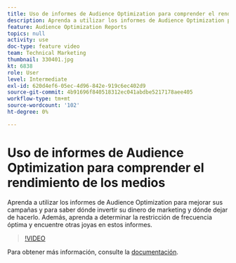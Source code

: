 ```yaml
---
title: Uso de informes de Audience Optimization para comprender el rendimiento de los medios
description: Aprenda a utilizar los informes de Audience Optimization para mejorar sus campañas y para saber dónde invertir su dinero de marketing y dónde dejar de hacerlo. Además, aprenda a determinar la restricción de frecuencia óptima y encuentre otras joyas en estos informes.
feature: Audience Optimization Reports
topics: null
activity: use
doc-type: feature video
team: Technical Marketing
thumbnail: 330401.jpg
kt: 6838
role: User
level: Intermediate
exl-id: 620d4ef6-05ec-4d96-842e-919c6ec402d9
source-git-commit: 4b91696f840518312ec041abdbe5217178aee405
workflow-type: tm+mt
source-wordcount: '102'
ht-degree: 0%

---
```


# Uso de informes de Audience Optimization para comprender el rendimiento de los medios

Aprenda a utilizar los informes de Audience Optimization para mejorar sus campañas y para saber dónde invertir su dinero de marketing y dónde dejar de hacerlo. Además, aprenda a determinar la restricción de frecuencia óptima y encuentre otras joyas en estos informes.

>[!VIDEO](https://video.tv.adobe.com/v/330401/?quality=12&learn=on)

Para obtener más información, consulte la [documentación](https://experienceleague.adobe.com/docs/audience-manager/user-guide/reporting/audience-optimization-reports/audience-optimization-reports.html#reporting).
